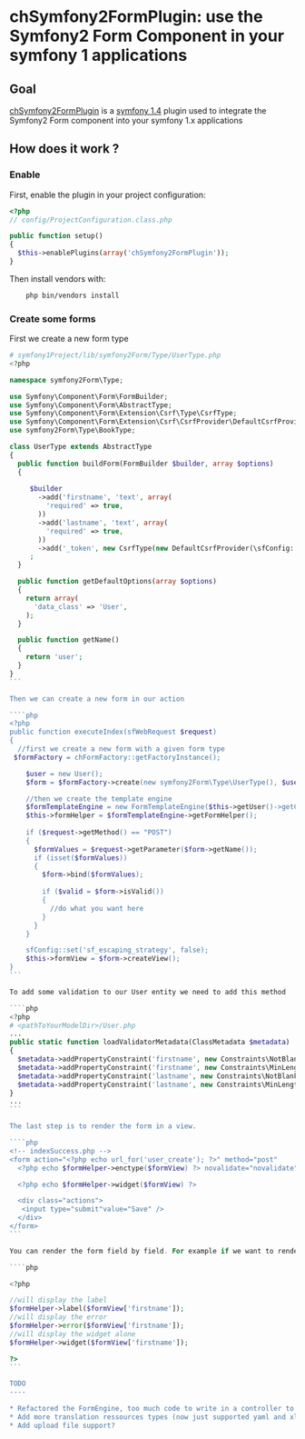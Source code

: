 chSymfony2FormPlugin: use the Symfony2 Form Component in your symfony 1 applications
==================================================================

Goal
----

[chSymfony2FormPlugin](https://github.com/Carpe-Hora/chSymfony2FormPlugin) is a 
[symfony 1.4](http://www.symfony-project.org/) plugin used to integrate the Symfony2 
Form component into your symfony 1.x applications


How does it work ?
------------------

### Enable

First, enable the plugin in your project configuration:

```php
<?php
// config/ProjectConfiguration.class.php

public function setup()
{
  $this->enablePlugins(array('chSymfony2FormPlugin'));
}
```

Then install vendors with:

```bash
    php bin/vendors install
```

### Create some forms

First we create a new form type

````php
# symfony1Project/lib/symfony2Form/Type/UserType.php
<?php

namespace symfony2Form\Type;

use Symfony\Component\Form\FormBuilder;
use Symfony\Component\Form\AbstractType;
use Symfony\Component\Form\Extension\Csrf\Type\CsrfType;
use Symfony\Component\Form\Extension\Csrf\CsrfProvider\DefaultCsrfProvider;
use symfony2Form\Type\BookType;

class UserType extends AbstractType
{
  public function buildForm(FormBuilder $builder, array $options)
  {
     
     $builder
       ->add('firstname', 'text', array(
         'required' => true,
       ))
       ->add('lastname', 'text', array(
         'required' => true,
       ))
       ->add('_token', new CsrfType(new DefaultCsrfProvider(\sfConfig::get('app_symfony2_form_secret'))))
     ;
  }

  public function getDefaultOptions(array $options)
  {
    return array(
      'data_class' => 'User',
    );
  }

  public function getName()
  {
    return 'user';
  }
}
```

Then we can create a new form in our action

````php
<?php
public function executeIndex(sfWebRequest $request)
{
  //first we create a new form with a given form type
 $formFactory = chFormFactory::getFactoryInstance();

    $user = new User();
    $form = $formFactory->create(new symfony2Form\Type\UserType(), $user);

    //then we create the template engine
    $formTemplateEngine = new FormTemplateEngine($this->getUser()->getCulture(), $this->context->getModuleName());
    $this->formHelper = $formTemplateEngine->getFormHelper();
  
    if ($request->getMethod() == "POST")
    {
      $formValues = $request->getParameter($form->getName());
      if (isset($formValues))
      {
        $form->bind($formValues);
        
        if ($valid = $form->isValid())
        {
          //do what you want here
        }
      }
    }

    sfConfig::set('sf_escaping_strategy', false);
    $this->formView = $form->createView();
}
```

To add some validation to our User entity we need to add this method

````php
<?php
# <pathToYourModelDir>/User.php
...
public static function loadValidatorMetadata(ClassMetadata $metadata)
{
  $metadata->addPropertyConstraint('firstname', new Constraints\NotBlank());
  $metadata->addPropertyConstraint('firstname', new Constraints\MinLength(10));
  $metadata->addPropertyConstraint('lastname', new Constraints\NotBlank());
  $metadata->addPropertyConstraint('lastname', new Constraints\MinLength(10));
}
...
```

The last step is to render the form in a view.

````php
<!-- indexSuccess.php -->
<form action="<?php echo url_for('user_create'); ?>" method="post"
  <?php echo $formHelper->enctype($formView) ?> novalidate="novalidate">

  <?php echo $formHelper->widget($formView) ?>

  <div class="actions">
   <input type="submit"value="Save" />
  </div>
</form>
```

You can render the form field by field. For example if we want to render the firstname field alone we can do:

````php

<?php 

//will display the label
$formHelper->label($formView['firstname']);
//will display the error
$formHelper->error($formView['firstname']);
//will display the widget alone
$formHelper->widget($formView['firstname']); 

?>
```

TODO
----

* Refactored the FormEngine, too much code to write in a controller to deal with sf2 forms
* Add more translation ressources types (now just supported yaml and xliff resources)
* Add upload file support?
